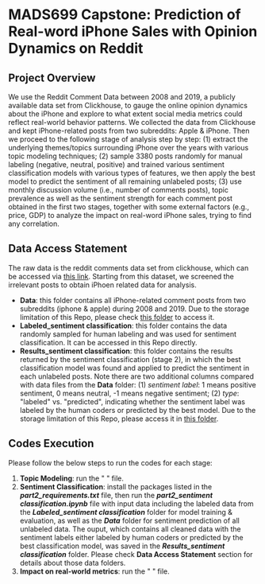 # MADS699 Capstone: Prediction of Real-word iPhone Sales with Opinion Dynamics on Reddit

## Project Overview  
We use the Reddit Comment Data between 2008 and 2019, a publicly available data set from Clickhouse, to gauge the online opinion dynamics about the iPhone and explore to what extent social media metrics could reflect real-world behavior patterns. We collected the data from Clickhouse and kept iPhone-related posts from two subreddits: Apple & iPhone. Then we proceed to the following stage of analysis step by step: (1)  extract the underlying themes/topics surrounding iPhone over the years with various topic modeling techniques; (2) sample 3380 posts randomly for manual labeling (negative, neutral, positive) and trained various sentiment classification models with various types of features, we then apply the best model to predict the sentiment of all remaining unlabeled posts; (3) use monthly discussion volume (i.e., number of comments posts),  topic prevalence as well as the sentiment strength for each comment post obtained in the first two stages, together with some external factors (e.g., price, GDP) to analyze the impact on real-word iPhone sales, trying to find any correlation.

## Data Access Statement

The raw data is the reddit comments data set from clickhouse, which can be accessed via [this link](https://clickhouse.com/docs/en/getting-started/example-datasets/reddit-comments).  Starting from this dataset, we screened the irrelevant posts to obtain iPhoen related data for analysis. 
- **Data**: this folder contains all iPhone-related comment posts from two subreddits (iphone & apple) during 2008 and 2019. Due to the storage limitation of this Repo, please check [this folder](https://drive.google.com/drive/folders/10toX4JXv3NHkC5owntA7LWuxKkyROyIe?usp=sharing) to access it. 
- **Labeled_sentiment classification**: this folder contains the data randomly sampled for human labeling and was used for sentiment classification. It can be accessed in this Repo directly.    
- **Results_sentiment classification**: this folder contains the results returned by the sentiment classification (stage 2), in which the best classification model was found and applied to predict the sentiment in each unlabeled posts. Note there are two additional columns compared with data files from the **Data** folder: (1) *sentiment label*: 1 means positive sentiment, 0 means neutral, -1 means negative sentiment; (2) *type*: "labeled" vs. "predicted", indicating whether the sentiment label was labeled by the human coders or predicted by the best model.   Due to the storage limitation of this Repo, please access it in [this folder](https://drive.google.com/drive/folders/1-ybm8bWPhP7-qCwKiNedACQkUJA2WbLN?usp=sharing).   

## Codes Execution 
Please follow the below steps to run the codes for each stage:

1. **Topic Modeling**: run the " " file.
2. **Sentiment Classification**: install the packages listed in the ***part2_requirements.txt*** file, then run the ***part2_sentiment classification.ipynb*** file with input data including the labeled data from the ***Labeled_sentiment classification*** folder for model training & evaluation, as well as the ***Data*** folder for sentiment prediction of all unlabeled data.   The ouput, which contains all cleaned data with the sentiment labels either labeled by human coders or predicted by the best classification model,  was saved in the ***Results_sentiment classification*** folder. Please check **Data Access Statement** section for details about those data folders.   
3. **Impact on real-world metrics**: run the " " file.
